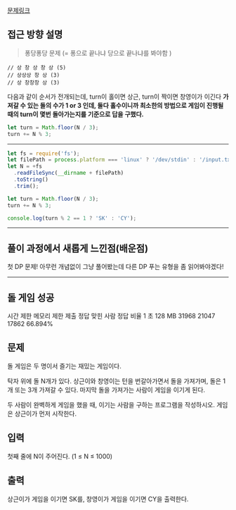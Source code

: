 [문제링크](https://www.acmicpc.net/problem/9655)

## 접근 방향 설명

> 퐁당퐁당 문제 (= 퐁으로 끝나냐 당으로 끝나냐를 봐야함 )
```
// 상 창 상 창 상 (5)
// 상상상 창 상 (3)
// 상 창창창 상 (3)
```
다음과 같이 순서가 전개되는데, turn이 홀이면 상근, turn이 짝이면 창영이가 이긴다
**가져갈 수 있는 돌의 수가 1 or 3 인데, 둘다 홀수이니까 최소한의 방법으로 게임이 진행될때의 turn이 몇번 돌아가는지를 기준으로 답을 구했다.**
```js
let turn = Math.floor(N / 3);
turn += N % 3;
```

---


```js
let fs = require('fs');
let filePath = process.platform === 'linux' ? '/dev/stdin' : '/input.txt';
let N = +fs
  .readFileSync(__dirname + filePath)
  .toString()
  .trim();

let turn = Math.floor(N / 3);
turn += N % 3;

console.log(turn % 2 == 1 ? 'SK' : 'CY');
```

---

## 풀이 과정에서 새롭게 느낀점(배운점)

첫 DP 문제! 아무런 개념없이 그냥 풀어봤는데 다른 DP 푸는 유형을 좀 읽어봐야겠다! 


---

## 돌 게임 성공
시간 제한	메모리 제한	제출	정답	맞힌 사람	정답 비율
1 초	128 MB	31968	21047	17862	66.894%

## 문제
돌 게임은 두 명이서 즐기는 재밌는 게임이다.

탁자 위에 돌 N개가 있다. 상근이와 창영이는 턴을 번갈아가면서 돌을 가져가며, 돌은 1개 또는 3개 가져갈 수 있다. 마지막 돌을 가져가는 사람이 게임을 이기게 된다.

두 사람이 완벽하게 게임을 했을 때, 이기는 사람을 구하는 프로그램을 작성하시오. 게임은 상근이가 먼저 시작한다.

## 입력
첫째 줄에 N이 주어진다. (1 ≤ N ≤ 1000)

## 출력
상근이가 게임을 이기면 SK를, 창영이가 게임을 이기면 CY을 출력한다.